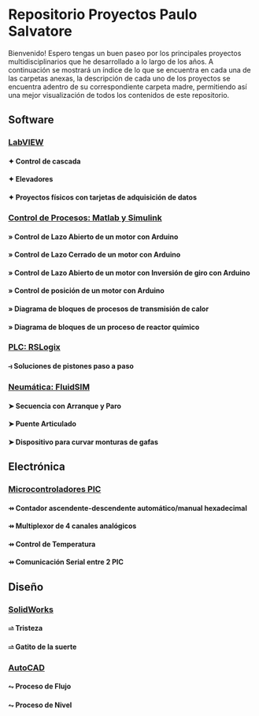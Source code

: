 # Repositorio Proyectos Paulo Salvatore
Bienvenido!
Espero tengas un buen paseo por los principales proyectos multidisciplinarios que he desarrollado a lo largo de los años.
A continuación se mostrará un índice de lo que se encuentra en cada una de las carpetas anexas, la descripción de cada uno de los proyectos se encuentra adentro de su correspondiente carpeta madre, permitiendo así una mejor visualización de todos los contenidos de este repositorio.

## Software

### [LabVIEW](/Software/LabVIEW/)

#### ✦ Control de cascada
#### ✦ Elevadores
#### ✦ Proyectos físicos con tarjetas de adquisición de datos


### [Control de Procesos: Matlab y Simulink](/Software/Matlab_%26_Simulink/)

#### » Control de Lazo Abierto de un motor con Arduino
#### » Control de Lazo Cerrado de un motor con Arduino
#### » Control de Lazo Abierto de un motor con Inversión de giro con Arduino
#### » Control de posición de un motor con Arduino
#### » Diagrama de bloques de procesos de transmisión de calor
#### » Diagrama de bloques de un proceso de reactor químico


### [PLC: RSLogix](/Software/RSLogix/)

#### ⥽ Soluciones de pistones paso a paso


### [Neumática: FluidSIM](/Software/FluidSIM/)

#### ➤ Secuencia con Arranque y Paro
#### ➤ Puente Articulado
#### ➤ Dispositivo para curvar monturas de gafas


## Electrónica


### [Microcontroladores PIC](/Electr%C3%B3nica/Microcontroladores%20PIC/)

#### ⇸ Contador ascendente-descendente automático/manual hexadecimal
#### ⇸ Multiplexor de 4 canales analógicos
#### ⇸ Control de Temperatura
#### ⇸ Comunicación Serial entre 2 PIC


## Diseño

### [SolidWorks](/Dise%C3%B1o/SolidWorks/)

#### ⥬ Tristeza
#### ⥬ Gatito de la suerte


### [AutoCAD](/Dise%C3%B1o/AutoCAD/)
#### ⥊ Proceso de Flujo
#### ⥊ Proceso de Nivel